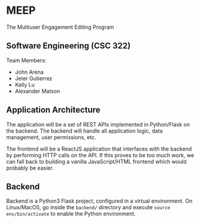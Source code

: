 # MEEP
The Multiuser Engagement Editing Program

## Software Engineering (CSC 322)
Team Members:
* John Arena
* Jeter Gutierrez
* Kelly Lu
* Alexander Matson

## Application Architecture
The application will be a set of REST APIs implemented in Python/Flask on the backend.
The backend will handle all application logic, data management, user permissions, etc.

The frontend will be a ReactJS application that interfaces with the backend by performing HTTP
calls on the API. If this proves to be too much work, we can fall back to building a vanilla JavaScript/HTML
frontend which would probably be easier.

## Backend
Backend is a Python3 Flask project, configured in a virtual environment. On Linux/MacOS,
go inside the `backend/` directory and execute `source env/bin/activate` to enable the
Python environment. 
